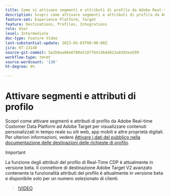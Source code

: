 ```yaml
---
title: Come si attivano segmenti e attributi di profilo da Adobe Real-time CDP ad Adobe Target?
description: Scopri come attivare segmenti e attributi di profilo da Adobe Real-time Customer Data Platform ad Adobe Target per visualizzare contenuti personalizzati in tempo reale su siti web, app mobili e altre proprietà digitali.
feature-set: Experience Platform, Target
feature: Destinations, Profiles, Integrations
role: User
level: Intermediate
doc-type: Feature Video
last-substantial-update: 2023-05-03T00:00:00Z
jira: KT-13140
source-git-commit: 5e2b9aa88e0709e5107f6414bd4822e0302ea599
workflow-type: tm+mt
source-wordcount: '138'
ht-degree: 0%

---
```



# Attivare segmenti e attributi di profilo

Scopri come attivare segmenti e attributi di profilo da Adobe Real-time Customer Data Platform ad Adobe Target per visualizzare contenuti personalizzati in tempo reale su siti web, app mobili e altre proprietà digitali. Per ulteriori informazioni, vedere [Attivare i dati del pubblico nella documentazione delle destinazioni delle richieste di profilo](https://experienceleague.adobe.com/docs/experience-platform/destinations/ui/activate/activate-profile-request-destinations.html).

>[!IMPORTANT]
>
>La funzione degli attributi del profilo di Real-Time CDP è attualmente in versione beta. Il connettore di destinazione Adobe Target V2 avanzato contenente la funzionalità attributi del profilo è attualmente in versione beta e disponibile solo per un numero selezionato di clienti.

>[!VIDEO](https://video.tv.adobe.com/v/3419036/?learn=on)
